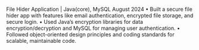 File Hider Application | Java(core), MySQL August 2024
• Built a secure file hider app with features like email authentication, encrypted file storage, and secure login.
• Used Java’s encryption libraries for data encryption/decryption and MySQL for managing user authentication.
• Followed object-oriented design principles and coding standards for scalable, maintainable code.
